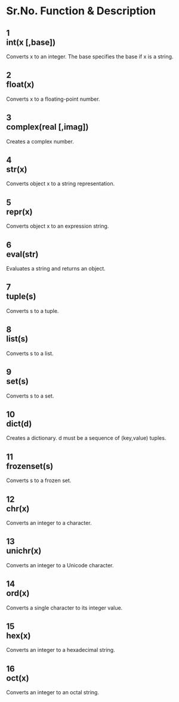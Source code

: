 Sr.No.	Function & Description
=================================================
1	
int(x [,base])
--------------------------------------
Converts x to an integer. The base specifies the base if x is a string.

2	
float(x)
-----------------------
Converts x to a floating-point number.

3	
complex(real [,imag])
--------------------------
Creates a complex number.

4	
str(x)
------------------------------------------------
Converts object x to a string representation.

5	
repr(x)
-----------------------
Converts object x to an expression string.

6	
eval(str)
-----------------------
Evaluates a string and returns an object.

7	
tuple(s)
----------------------
Converts s to a tuple.

8	
list(s)
----------------------
Converts s to a list.

9	
set(s)
--------------------------
Converts s to a set.

10	
dict(d)
----------------------
Creates a dictionary. d must be a sequence of (key,value) tuples.

11	
frozenset(s)
--------------------------
Converts s to a frozen set.

12	
chr(x)
---------------------------
Converts an integer to a character.

13	
unichr(x)
------------------------
Converts an integer to a Unicode character.

14	
ord(x)
-------------------------
Converts a single character to its integer value.

15	
hex(x)
----------------------
Converts an integer to a hexadecimal string.

16	
oct(x)
----------------------
Converts an integer to an octal string.

